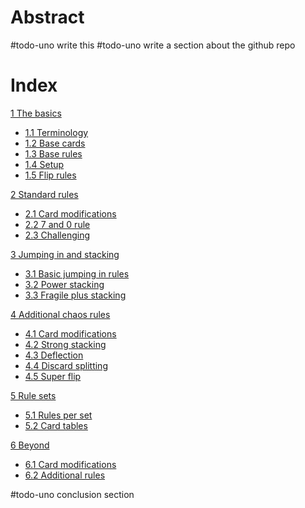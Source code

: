 # Abstract
#todo-uno write this
#todo-uno write a section about the github repo
# Index

[1 The basics](./docs/base-rules/index.html)
- [1.1 Terminology](./docs/base-rules/terminology.html)
- [1.2 Base cards](./docs/base-rules/cards.html)
- [1.3 Base rules](./docs/base-rules/base-rules.html)
- [1.4 Setup](./docs/base-rules/setup.html)
- [1.5 Flip rules](./docs/base-rules/flip.html)

[2 Standard rules](./docs/standard-rules/index.html)
- [2.1 Card modifications](./docs/standard-rules/card-mods.html)
- [2.2 7 and 0 rule](./docs/standard-rules/7-and-0.html)
- [2.3 Challenging](./docs/standard-rules/challenging.html)

[3 Jumping in and stacking](./docs/jumping-stacking/index.html)
- [3.1 Basic jumping in rules](./docs/jumping-stacking/basic-jumping.html)
- [3.2 Power stacking](./docs/jumping-stacking/power-stacking.html)
- [3.3 Fragile plus stacking](./docs/jumping-stacking/standard-stacking.html)

[4 Additional chaos rules](./docs/chaos-rules/index.html)
- [4.1 Card modifications](./docs/chaos-rules/card-mods.html)
- [4.2 Strong stacking](./docs/chaos-rules/strong-stacking.html)
- [4.3 Deflection](./docs/chaos-rules/deflection.html)
- [4.4 Discard splitting](./docs/chaos-rules/splitting.html)
- [4.5 Super flip](./docs/chaos-rules/super-flip.html)

[5 Rule sets](./docs/rule-sets/index.html)
- [5.1 Rules per set](./docs/rule-sets/rule-sets.html)
- [5.2 Card tables](./docs/rule-sets/card-tables.html)

[6 Beyond](./docs/extreme-rules/index.html)
- [6.1 Card modifications](./docs/extreme-rules/card-mods.html)
- [6.2 Additional rules](./docs/extreme-rules/additional-rules.html)

#todo-uno conclusion section
